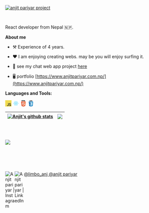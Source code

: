 <p><a href="https://www.anjitpariyar.com.np/"><img src="https://res.cloudinary.com/dem2xvk2e/image/upload/v1631633660/animation_640_ktk8ht21_l7zm5y.gif" alt="anjit pariyar project" style="width:300px"/></a></p>

<br />

React developer from Nepal 🇳🇵.

**About me**

- ⚒️ Experience of 4 years.

- ❤️ I am enjoying creating webs. may be you will enjoy surfing it.

- 💬 see my chat web app project [here](https://chat-25704.web.app/)

- 🖥️ portfolio [https://www.anjitpariyar.com.np/](https://www.anjitpariyar.com.np/)

**Languages and Tools:**

<code><img height="20" src="https://raw.githubusercontent.com/github/explore/80688e429a7d4ef2fca1e82350fe8e3517d3494d/topics/javascript/javascript.png"></code>
<code><img height="20" src="https://raw.githubusercontent.com/github/explore/80688e429a7d4ef2fca1e82350fe8e3517d3494d/topics/react/react.png"></code>
<code><img height="20" src="https://raw.githubusercontent.com/github/explore/80688e429a7d4ef2fca1e82350fe8e3517d3494d/topics/html/html.png"></code>
<code><img height="20" src="https://raw.githubusercontent.com/github/explore/80688e429a7d4ef2fca1e82350fe8e3517d3494d/topics/css/css.png"></code>

| <a href="https://github.com/anjitpariyar/github-readme-stats"><img align="center" src="https://github-readme-stats.vercel.app/api?username=anjitpariyar&show_icons=true&include_all_commits=true&theme=buefy&hide_border=true" alt="Anjit's github stats" /></a> | <a href="https://github.com/anjitpariyar/github-readme-stats"><img align="center" src="https://github-readme-stats.vercel.app/api/top-langs/?username=anjitpariyar&layout=compact&theme=buefy&hide_border=true" /></a> |
| ---------------------------------------------------------------------------------------------------------------------------------------------------------------------------------------------------------------------------------------------------------------- | ---------------------------------------------------------------------------------------------------------------------------------------------------------------------------------------------------------------------- |

<br />
<br />

![](https://komarev.com/ghpvc/?username=anjitpariyar&color=E66EB2)

<!-- [![anjitpariyar's wakatime stats](https://github-readme-stats.vercel.app/api/wakatime?username=anjitpariyar)](https://github.com/anjitpariyar/github-readme-stats) -->

<br />
<br />

<!-- #### Top Repositories

[![Readme Card](https://github-readme-stats.vercel.app/api/pin/?username=anjitpariyar&repo=github-readme-stats)](https://github.com/anjitpariyar/github-readme-stats) -->

<br />
<br />

<a href="https://www.instagram.com/limbo_anj/" target="\_blank">
<img align="left" alt="Anjit pariyar | Instagram" width="30px"  src="https://res.cloudinary.com/dem2xvk2e/image/upload/v1633783903/ig_ha7bhx.jpg" /> @limbo_anj
</a>
<a href="https://www.linkedin.com/in/anjit-pariyar-b46131178/" target="\_blank">
<img align="left" alt="Anjit pariyar | LinkedIn" width="30px"  src="https://upload.wikimedia.org/wikipedia/commons/c/ca/LinkedIn_logo_initials.png" /> @anjit pariyar
</a>
